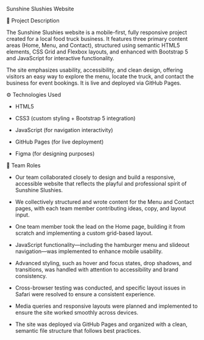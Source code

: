 Sunshine Slushies Website

📄 Project Description

The Sunshine Slushies website is a mobile-first, fully responsive project created for a local food truck business. It features three primary content areas (Home, Menu, and Contact), structured using semantic HTML5 elements, CSS Grid and Flexbox layouts, and enhanced with Bootstrap 5 and JavaScript for interactive functionality.

The site emphasizes usability, accessibility, and clean design, offering visitors an easy way to explore the menu, locate the truck, and contact the business for event bookings. It is live and deployed via GitHub Pages.

⚙️ Technologies Used

- HTML5

- CSS3 (custom styling + Bootstrap 5 integration)

- JavaScript (for navigation interactivity)

- GitHub Pages (for live deployment)
  
- Figma (for designing purposes)

👥 Team Roles

- Our team collaborated closely to design and build a responsive, accessible website that reflects the playful and professional spirit of Sunshine Slushies.

- We collectively structured and wrote content for the Menu and Contact pages, with each team member contributing ideas, copy, and layout input.

- One team member took the lead on the Home page, building it from scratch and implementing a custom grid-based layout.

- JavaScript functionality—including the hamburger menu and slideout navigation—was implemented to enhance mobile usability.

- Advanced styling, such as hover and focus states, drop shadows, and transitions, was handled with attention to accessibility and brand consistency.

- Cross-browser testing was conducted, and specific layout issues in Safari were resolved to ensure a consistent experience.

- Media queries and responsive layouts were planned and implemented to ensure the site worked smoothly across devices.

- The site was deployed via GitHub Pages and organized with a clean, semantic file structure that follows best practices.
